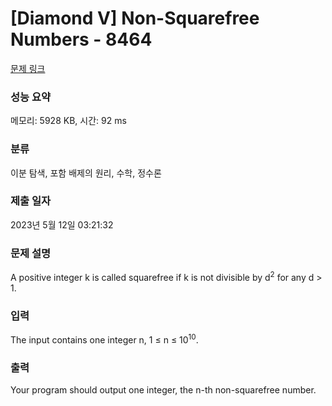 # [Diamond V] Non-Squarefree Numbers - 8464 

[문제 링크](https://www.acmicpc.net/problem/8464) 

### 성능 요약

메모리: 5928 KB, 시간: 92 ms

### 분류

이분 탐색, 포함 배제의 원리, 수학, 정수론

### 제출 일자

2023년 5월 12일 03:21:32

### 문제 설명

<p>A positive integer k is called squarefree if k is not divisible by d<sup>2</sup> for any d > 1.</p>

### 입력 

 <p>The input contains one integer n, 1 ≤ n ≤ 10<sup>10</sup>.</p>

### 출력 

 <p>Your program should output one integer, the n-th non-squarefree number.</p>

